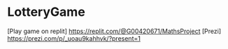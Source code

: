 # LotteryGame
[Play game on replit] https://replit.com/@G00420671/MathsProject
[Prezi] https://prezi.com/p/_uoau9kahhvk/?present=1
